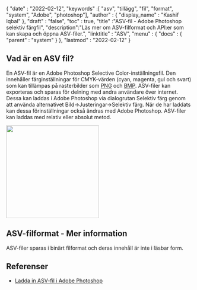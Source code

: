 {
  "date" : "2022-02-12",
  "keywords" :[ "asv", "tillägg", "fil", "format", "system", "Adobe", "photoshop"],
  "author" : {
    "display_name" : "Kashif Iqbal"
},
  "draft" : "false",
  "toc" : true,
  "title" :"ASV-fil - Adobe Photoshop selektiv färgfil",
  "description":"Läs mer om ASV-filformat och API:er som kan skapa och öppna ASV-filer.",
  "linktitle" : "ASV",
  "menu" : {
    "docs" : {
      "parent" : "system"
}
},
  "lastmod" : "2022-02-12"
}

## Vad är en ASV fil?

En ASV-fil är en Adobe Photoshop Selective Color-inställningsfil. Den innehåller färginställningar för CMYK-värden (cyan, magenta, gul och svart) som kan tillämpas på rasterbilder som [PNG](/sv/image/png/) och [BMP](/sv/image/bmp/). ASV-filer kan exporteras och sparas för delning med andra användare över internet. Dessa kan laddas i Adobe Photoshop via dialogrutan Selektiv färg genom att använda alternativet Bild->Justeringar->Selektiv färg. När de har laddats kan dessa förinställningar också ändras med Adobe Photoshop. ASV-filer kan laddas med
relativ eller absolut metod.

[<img src="asv.png" width="250"/> ](../asv.png)

## ASV-filformat - Mer information

ASV-filer sparas i binärt filformat och deras innehåll är inte i läsbar form.

## Referenser

* [Ladda in ASV-fil i Adobe Photoshop](https://community.adobe.com/t5/photoshop-ecosystem-discussions/photoshop-asv-file-preset-wont-open/m-p/12587356)

